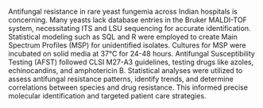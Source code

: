 Antifungal resistance in rare yeast fungemia across Indian hospitals is concerning. Many yeasts lack database entries in the Bruker MALDI-TOF system, necessitating ITS and LSU sequencing for accurate identification. Statistical modeling such as SQL and R were employed to create Main Spectrum Profiles (MSP) for unidentified isolates. Cultures for MSP were incubated on solid media at 37°C for 24-48 hours. Antifungal Susceptibility Testing (AFST) followed CLSI M27-A3 guidelines, testing drugs like azoles, echinocandins, and amphotericin B. Statistical analyses were utilized to assess antifungal resistance patterns, identify trends, and determine correlations between species and drug resistance. This informed precise molecular identification and targeted patient care strategies.
